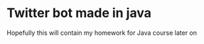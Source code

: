Twitter bot made in java
======================================
Hopefully this will contain my homework for Java course later on
